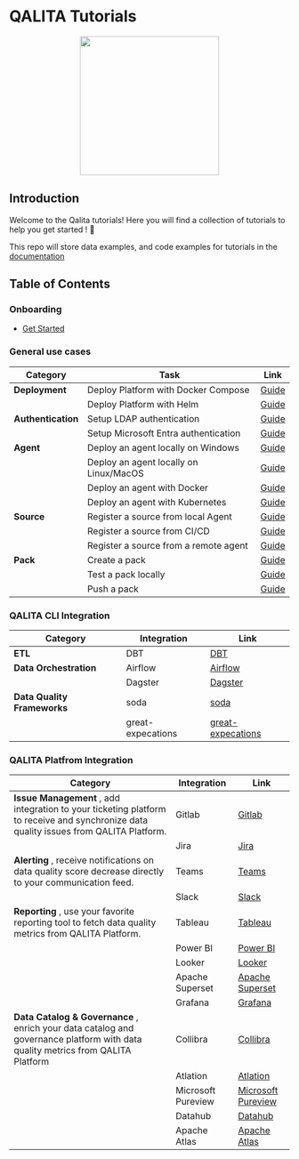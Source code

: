 # QALITA Tutorials

<p align="center">
  <img width="250px" height="auto" src="https://cloud.platform.qalita.io/logo.svg" style="max-width:250px;"/>
</p>

## Introduction

Welcome to the Qalita tutorials! Here you will find a collection of tutorials to help you get started ! 🚀

This repo will store data examples, and code examples for tutorials in the [documentation](https://doc.qalita.io/)

## Table of Contents

### Onboarding

* [Get Started]()

### General use cases

| Category           | Task                                   | Link                                                                                                               |
| ------------------ | -------------------------------------- | ------------------------------------------------------------------------------------------------------------------ |
| **Deployment**     | Deploy Platform with Docker Compose    | [Guide](./deploy/docker-compose)                                                                                   |
|                    | Deploy Platform with Helm              | [Guide](https://doc.qalita.io/docs/platform/user-guides/admin/deploy#requirements-1)                               |
| **Authentication** | Setup LDAP authentication              | [Guide](https://doc.qalita.io/docs/platform/user-guides/admin/users-management/#ldap-registry)                     |
|                    | Setup Microsoft Entra authentication   | [Guide](https://doc.qalita.io/docs/platform/user-guides/admin/users-management/#microsoft-authentication-oidcsaml) |
| **Agent**          | Deploy an agent locally on Windows     | [Guide](https://doc.qalita.io/docs/cli/quick-start)                                                                |
|                    | Deploy an agent locally on Linux/MacOS | [Guide](https://doc.qalita.io/docs/cli/quick-start)                                                                |
|                    | Deploy an agent with Docker            | [Guide](https://doc.qalita.io/docs/cli/docker)                                                                     |
|                    | Deploy an agent with Kubernetes        | [Guide](https://artifacthub.io/packages/helm/qalita/qalita#agent)                                                  |
| **Source**         | Register a source from local Agent     | [Guide](#)                                                                                                         |
|                    | Register a source from CI/CD           | [Guide](#)                                                                                                         |
|                    | Register a source from a remote agent  | [Guide](#)                                                                                                         |
| **Pack**           | Create a pack                          | [Guide](https://doc.qalita.io/docs/platform/user-guides/data-engineering/packs#create-a-pack)                      |
|                    | Test a pack locally                    | [Guide](https://doc.qalita.io/docs/platform/user-guides/data-engineering/packs#test-a-pack)                        |
|                    | Push a pack                            | [Guide](https://doc.qalita.io/docs/platform/user-guides/data-engineering/packs#publish-a-pack)                     |

### QALITA CLI Integration

| Category                    | Integration       | Link                   |
| --------------------------- | ----------------- | ---------------------- |
| **ETL**                     | DBT               | [DBT](#)               |
| **Data Orchestration**      | Airflow           | [Airflow](#)           |
|                             | Dagster           | [Dagster](#)           |
| **Data Quality Frameworks** | soda              | [soda](#)              |
|                             | great-expecations | [great-expecations](#) |

### QALITA Platfrom Integration

| Category                                                                                                                               | Integration        | Link                    |
| -------------------------------------------------------------------------------------------------------------------------------------- | ------------------ | ----------------------- |
| **Issue Management** , add integration to your ticketing platform to receive and synchronize data quality issues from QALITA Platform. | Gitlab             | [Gitlab](#)             |
|                                                                                                                                        | Jira               | [Jira](#)               |
| **Alerting** , receive notifications on data quality score decrease directly to your communication feed.                               | Teams              | [Teams](#)              |
|                                                                                                                                        | Slack              | [Slack](#)              |
| **Reporting** , use your favorite reporting tool to fetch data quality metrics from QALITA Platform.                                   | Tableau            | [Tableau](#)            |
|                                                                                                                                        | Power BI           | [Power BI](#)           |
|                                                                                                                                        | Looker             | [Looker](#)             |
|                                                                                                                                        | Apache Superset    | [Apache Superset](#)    |
|                                                                                                                                        | Grafana            | [Grafana](#)            |
| **Data Catalog & Governance** , enrich your data catalog and governance platform with data quality metrics from QALITA Platform        | Collibra           | [Collibra](#)           |
|                                                                                                                                        | Atlation           | [Atlation](#)           |
|                                                                                                                                        | Microsoft Pureview | [Microsoft Pureview](#) |
|                                                                                                                                        | Datahub            | [Datahub](#)            |
|                                                                                                                                        | Apache Atlas       | [Apache Atlas](#)       |